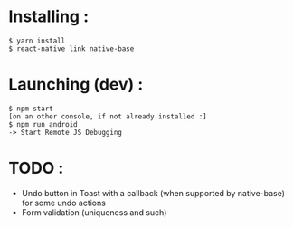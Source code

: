 
# Installing :
```
$ yarn install
$ react-native link native-base
```

# Launching (dev) :
```
$ npm start
[on an other console, if not already installed :]
$ npm run android
-> Start Remote JS Debugging
```

# TODO :
* Undo button in Toast with a callback (when supported by native-base) for some undo actions
* Form validation (uniqueness and such)

